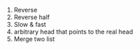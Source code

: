1. Reverse
2. Reverse half
3. Slow & fast
4. arbitrary head that points to the real head
5. Merge two list